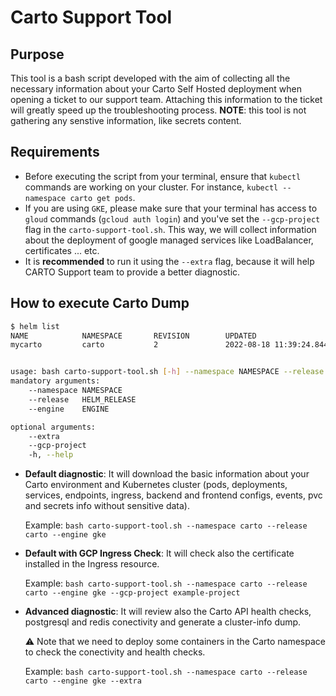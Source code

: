 # Carto Support Tool

## Purpose

This tool is a bash script developed with the aim of collecting all the necessary information about your Carto Self Hosted deployment when opening a ticket to our support team. Attaching this information to the ticket will greatly speed up the troubleshooting process.
**NOTE**: this tool is not gathering any senstive information, like secrets content.

## Requirements

- Before executing the script from your terminal, ensure that `kubectl` commands are working on your cluster. For instance, `kubectl --namespace carto get pods`.
- If you are using `GKE`, please make sure that your terminal has access to `gloud` commands (`gcloud auth login`) and you've set the `--gcp-project` flag in the `carto-support-tool.sh`. This way, we will collect information about the deployment of google managed services like LoadBalancer, certificates ... etc.
- It is **recommended** to run it using the `--extra` flag, because it will help CARTO Support team to provide a better diagnostic.

## How to execute Carto Dump

```bash
$ helm list
NAME            NAMESPACE       REVISION        UPDATED                                         STATUS          CHART           APP VERSION
mycarto         carto           2               2022-08-18 11:39:24.844957262 +0200 CEST        deployed        carto-1.39.14   2022.8.11-8


usage: bash carto-support-tool.sh [-h] --namespace NAMESPACE --release HELM_RELEASE --engine ENGINE [--gcp-project] [--extra]
mandatory arguments:
	--namespace NAMESPACE                                                    e.g. carto
	--release   HELM_RELEASE                                                 e.g. mycarto
	--engine    ENGINE                                                       specify your kubernetes cluster engine, e.g. gke, aks, eks or custom

optional arguments:
	--extra                                                                  download all cluster info, this option need to run containers in your kubernetes cluster to obtain extra checks
	--gcp-project                                                            in case of GKE engine, specify your GCP project in which Kubernetes is deployed
	-h, --help                                                               show this help message and exit
```

- **Default diagnostic**: It will download the basic information about your Carto environment and Kubernetes cluster (pods, deployments, services, endpoints, ingress, backend and frontend configs, events, pvc and secrets info without sensitive data).

  Example: `bash carto-support-tool.sh --namespace carto --release carto --engine gke`

- **Default with GCP Ingress Check**: It will check also the certificate installed in the Ingress resource.

  Example: `bash carto-support-tool.sh --namespace carto --release carto --engine gke --gcp-project example-project`

- **Advanced diagnostic**: It will review also the Carto API health checks, postgresql and redis conectivity and generate a cluster-info dump. 

  :warning: Note that we need to deploy some containers in the Carto namespace to check the conectivity and health checks.

  Example: `bash carto-support-tool.sh --namespace carto --release carto --engine gke --extra`
